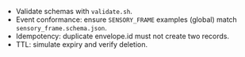 - Validate schemas with `validate.sh`.
- Event conformance: ensure `SENSORY_FRAME` examples (global) match `sensory_frame.schema.json`.
- Idempotency: duplicate envelope.id must not create two records.
- TTL: simulate expiry and verify deletion.
